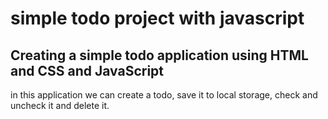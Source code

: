 # simple todo project with javascript
## Creating a simple todo application using HTML and CSS and JavaScript

in this application we can create a todo, save it to local storage, check and uncheck it and delete it.
